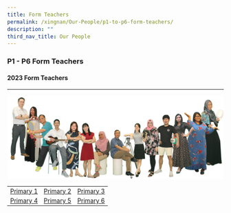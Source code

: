 ```yaml
---
title: Form Teachers
permalink: /xingnan/Our-People/p1-to-p6-form-teachers/
description: ""
third_nav_title: Our People
---
```

### P1 - P6 Form Teachers

#### 2023 Form Teachers

***
![](/images/Our%20Staff/our%20Teachers.png)

|  	|  	|  	|
|---	|---	|---	|
| [Primary 1](https://staging.d24s03z0ob23eb.amplifyapp.com/p1-to-p6-form-teachers/p1/) 	| [Primary 2](https://staging.d24s03z0ob23eb.amplifyapp.com/p1-to-p6-form-teachers/p2/) 	| [Primary 3](https://staging.d24s03z0ob23eb.amplifyapp.com/p1-to-p6-form-teachers/p3/) 	|
| [Primary 4](https://staging.d24s03z0ob23eb.amplifyapp.com/p1-to-p6-form-teachers/p4/) 	| [Primary 5](https://staging.d24s03z0ob23eb.amplifyapp.com/p1-to-p6-form-teachers/p5/) 	| [Primary 6](https://staging.d24s03z0ob23eb.amplifyapp.com/p1-to-p6-form-teachers/p6/) 	|


